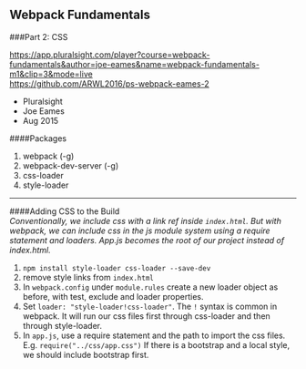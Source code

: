 ## Webpack Fundamentals   
###Part 2: CSS

https://app.pluralsight.com/player?course=webpack-fundamentals&author=joe-eames&name=webpack-fundamentals-m1&clip=3&mode=live   
https://github.com/ARWL2016/ps-webpack-eames-2    

- Pluralsight  
- Joe Eames  
- Aug 2015  

####Packages  
1. webpack (-g)  
2. webpack-dev-server (-g)  
3. css-loader
4. style-loader   

---
####Adding CSS to the Build  
*Conventionally, we include css with a link ref inside `index.html`. But with webpack, we can include css in the js module system using a require statement and loaders. App.js becomes the root of our project instead of index.html.*   
1. `npm install style-loader css-loader --save-dev`  
2. remove style links from `index.html`  
3. In `webpack.config` under `module.rules` create a new loader object as before, with test, exclude and loader properties.  
4. Set `loader: "style-loader!css-loader"`. The `!` syntax is common in webpack. It will run our css files first through css-loader and then through style-loader. 
5. In `app.js`, use a require statement and the path to import the css files. E.g. `require("../css/app.css")` If there is a bootstrap and a local style, we should include bootstrap first.  

